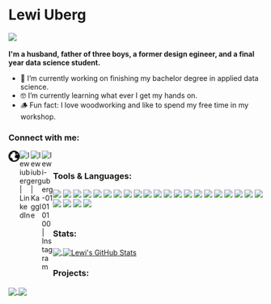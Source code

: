 # Lewi Uberg
![](https://visitor-badge.glitch.me/badge?page_id=lewiuberg.lewiuberg)

**I'm a husband, father of three boys, a former design egineer, and a final year data science student.**

- 🧐 I’m currently working on finishing my bachelor degree in applied data science.
- 🤓 I’m currently learning what ever I get my hands on.
- 🪵 Fun fact: I love woodworking and like to spend my free time in my workshop.

### Connect with me:

[<img align="left" alt="uberg.me" width="22px" src="https://raw.githubusercontent.com/iconic/open-iconic/master/svg/globe.svg" />][website]
[<img align="left" alt="lewiuberg | LinkedIn" width="22px" src="https://cdn.jsdelivr.net/npm/simple-icons@v3/icons/linkedin.svg" />][linkedin]
[<img align="left" alt="lewiuberg | Kaggle" width="22px" src="https://cdn.jsdelivr.net/npm/simple-icons@v3/icons/kaggle.svg" />][kaggle]
[<img align="left" alt="lewi-uberg-01010100 | Instagram" width="22px" src="https://cdn.jsdelivr.net/npm/simple-icons@v3/icons/instagram.svg" />][instagram]
<br />

### Tools & Languages:

![](https://img.shields.io/badge/OS-macOS-informational?style=flat&logo=apple&logoColor=white&color=3572A5)
![](https://img.shields.io/badge/Tool-Terminal-informational?style=flat&logo=terminal&logoColor=white&color=3572A5)
![](https://img.shields.io/badge/Tool-Homebrew-informational?style=flat&logo=homebrew&logoColor=white&color=3572A5)
![](https://img.shields.io/badge/OS-Windows-informational?style=flat&logo=windows&logoColor=white&color=3572A5)
![](https://img.shields.io/badge/IDE-VS_Code-informational?style=flat&logo=visualstudiocode&logoColor=white&color=3572A5)
![](https://img.shields.io/badge/IDE-Jupyter-informational?style=flat&logo=jupyter&logoColor=white&color=3572A5)
![](https://img.shields.io/badge/Code-Python-informational?style=flat&logo=python&logoColor=white&color=3572A5)
![](https://img.shields.io/badge/Tool-Pandas-informational?style=flat&logo=pandas&logoColor=white&color=3572A5)
![](https://img.shields.io/badge/Tool-Sklearn-informational?style=flat&logo=scikit-learn&logoColor=white&color=3572A5)
![](https://img.shields.io/badge/Tool-Matplotlib-informational?style=flat&logo=matplotlib&logoColor=white&color=3572A5)
![](https://img.shields.io/badge/Tool-Seaborn-informational?style=flat&logo=seaborn&logoColor=white&color=3572A5)
![](https://img.shields.io/badge/Tool-Plotly-informational?style=flat&logo=plotly&logoColor=white&color=3572A5)
![](https://img.shields.io/badge/Tool-Dash-informational?style=flat&logo=dash&logoColor=white&color=3572A5)
![](https://img.shields.io/badge/Tool-Kears-informational?style=flat&logo=keras&logoColor=white&color=3572A5)
![](https://img.shields.io/badge/Code-SQL-informational?style=flat&logo=sql&logoColor=white&color=3572A5)
![](https://img.shields.io/badge/Tool-SQLite-informational?style=flat&logo=sqlite&logoColor=white&color=3572A5)
![](https://img.shields.io/badge/Tool-MySQL-informational?style=flat&logo=mysql&logoColor=white&color=3572A5)
![](https://img.shields.io/badge/Code-NoSQL-informational?style=flat&logo=nosql&logoColor=white&color=3572A5)
![](https://img.shields.io/badge/Tool-MongoDB-informational?style=flat&logo=MongoDB&logoColor=white&color=3572A5)
![](https://img.shields.io/badge/Tool-Neo4j-informational?style=flat&logo=neo4j&logoColor=white&color=3572A5)
![](https://img.shields.io/badge/Tool-Cassandra-informational?style=flat&logo=cassandra&logoColor=white&color=3572A5)
![](https://img.shields.io/badge/Tool-Git-informational?style=flat&logo=Git&logoColor=white&color=3572A5)
![](https://img.shields.io/badge/Tool-GitHub-informational?style=flat&logo=github&logoColor=white&color=3572A5)
![](https://img.shields.io/badge/Typesetting-LaTeX-informational?style=flat&logo=latex&logoColor=white&color=3572A5)
![](https://img.shields.io/badge/Typesetting-Markdown-informational?style=flat&logo=markdown&logoColor=white&color=3572A5)
<br />
<br />

### Stats:

<a href="https://github.com/lewiuberg/lewiuberg">
  <img align="center" src="https://github-readme-stats.vercel.app/api/top-langs/?username=lewiuberg&hide=java,html&title_color=323232&text_color=191919&icon_color=999999&bg_color=f5f5f5" />
</a>
<a href="https://github.com/lewiuberg/lewiuberg">
  <img align="center" src="https://github-readme-stats.vercel.app/api?username=lewiuberg&show_icons=true&line_height=27&count_private=true&title_color=323232&text_color=191919&icon_color=999999&bg_color=f5f5f5" alt="Lewi's GitHub Stats" />
</a>

### Projects:

<a href="https://github.com/lewiuberg/SimpleImputer">
  <img align="center" src="https://github-readme-stats.vercel.app/api/pin/?username=lewiuberg&repo=SimpleImputer&title_color=323232&text_color=191919&icon_color=999999&bg_color=f5f5f5" />
</a>
<a href="https://github.com/lewiuberg/moonshine">
  <img align="center" src="https://github-readme-stats.vercel.app/api/pin/?username=lewiuberg&repo=moonshine&title_color=323232&text_color=191919&icon_color=999999&bg_color=f5f5f5" />
</a>


<!-- links to your social media accounts -->
[website]: https://uberg.me
[instagram]: https://www.instagram.com/lewiuberg/
[linkedin]: https://www.linkedin.com/in/lewi-uberg-01010100/
[kaggle]: https://www.kaggle.com/lewiuberg

<!-- Resources -->
<!-- Icons: https://simpleicons.org/ -->
<!-- GitHub Stats: https://github.com/anuraghazra/github-readme-stats -->
<!-- Emojis: https://emojipedia.org/emoji/ -->
<!-- HTML Emojis: https://www.fileformat.info/index.htm -->
<!-- Shields: https://shields.io/ -->
<!-- Awesome GitHub Profile README: https://github.com/abhisheknaiidu/awesome-github-profile-readme -->
<!-- Awesome GitHub Profile README: https://github.com/MartinHeinz/MartinHeinz/blob/master/README.md -->

